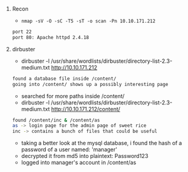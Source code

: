 1. Recon
    - `nmap -sV -O -sC -T5 -sT -o scan -Pn 10.10.171.212`
    ```bash
    port 22
    port 80: Apache httpd 2.4.18
    ```

2. dirbuster
    -  dirbuster -l /usr/share/wordlists/dirbuster/directory-list-2.3-medium.txt http://10.10.171.212
    ```bash
    found a database file inside /content/
    going into /content/ shows up a possibly interesting page
    ```
    - searched for more paths inside /content/
    - dirbuster -l /usr/share/wordlists/dirbuster/directory-list-2.3-medium.txt http://10.10.171.212/content/
    ```bash
    found /content/inc & /content/as
    as -> login page for the admin page of sweet rice
    inc -> contains a bunch of files that could be useful
    ```
    - taking a better look at the mysql database, i found the hash of a password of a user named: 'manager'
    - decrypted it from md5 into plaintext: Password123
    - logged into manager's account in /content/as
    
